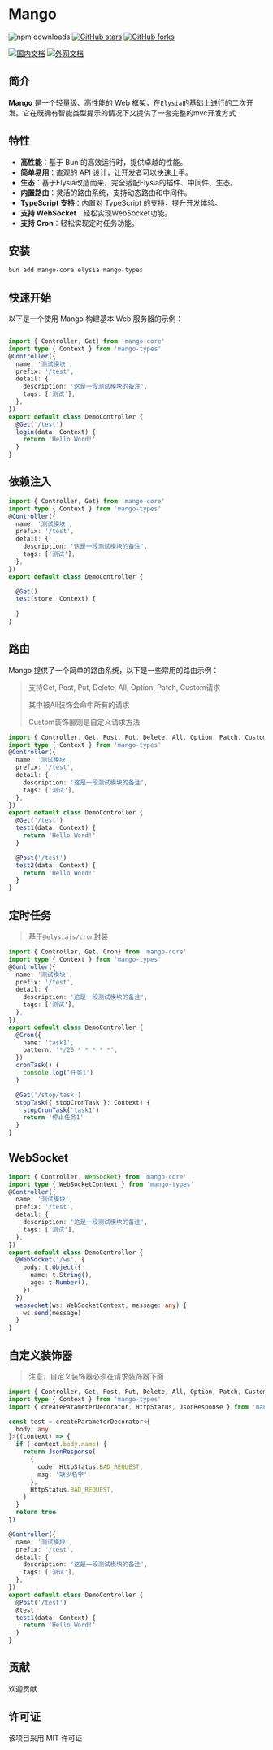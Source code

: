 # Mango

![npm downloads](https://img.shields.io/npm/dm/mango-core)
[![GitHub stars](https://img.shields.io/github/stars/sunshinego12138/mango?style=social)](https://github.com/sunshinego12138/mango)
[![GitHub forks](https://img.shields.io/github/forks/sunshinego12138/mango?style=social)](https://github.com/sunshinego12138/mango)

[![国内文档](https://img.shields.io/badge/国内文档-docs-ff0000?style=flat-square&logo=China)](http://sunshinego.top/mango-docs)
[![外网文档](https://img.shields.io/badge/外网文档-docs-007bff?style=flat-square&logo=globe)](https://sunshinego12138.github.io/mango-docs)

## 简介

**Mango** 是一个轻量级、高性能的 Web 框架，在`Elysia`的基础上进行的二次开发。它在既拥有智能类型提示的情况下又提供了一套完整的mvc开发方式

## 特性

- **高性能**：基于 Bun 的高效运行时，提供卓越的性能。
- **简单易用**：直观的 API 设计，让开发者可以快速上手。
- **生态**：基于Elysia改造而来，完全适配Elysia的插件、中间件、生态。
- **内置路由**：灵活的路由系统，支持动态路由和中间件。
- **TypeScript 支持**：内置对 TypeScript 的支持，提升开发体验。
- **支持 WebSocket**：轻松实现WebSocket功能。
- **支持 Cron**：轻松实现定时任务功能。

## 安装

```bash
bun add mango-core elysia mango-types
```

## 快速开始

以下是一个使用 Mango 构建基本 Web 服务器的示例：

```typescript

import { Controller, Get} from 'mango-core'
import type { Context } from 'mango-types'
@Controller({
  name: '测试模块',
  prefix: '/test',
  detail: {
    description: '这是一段测试模块的备注',
    tags: ['测试'],
  },
})
export default class DemoController {
  @Get('/test')
  login(data: Context) {
    return 'Hello Word!'
  }
}
```

## 依赖注入
```typescript
import { Controller, Get} from 'mango-core'
import type { Context } from 'mango-types'
@Controller({
  name: '测试模块',
  prefix: '/test',
  detail: {
    description: '这是一段测试模块的备注',
    tags: ['测试'],
  },
})
export default class DemoController {

  @Get()
  test(store: Context) {
    
  }
}
```

## 路由

Mango 提供了一个简单的路由系统，以下是一些常用的路由示例：

> 支持Get, Post, Put, Delete, All, Option, Patch, Custom请求
> 
> 其中被All装饰会命中所有的请求
> 
> Custom装饰器则是自定义请求方法

```typescript
import { Controller, Get, Post, Put, Delete, All, Option, Patch, Custom} from 'mango-core'
import type { Context } from 'mango-types'
@Controller({
  name: '测试模块',
  prefix: '/test',
  detail: {
    description: '这是一段测试模块的备注',
    tags: ['测试'],
  },
})
export default class DemoController {
  @Get('/test')
  test1(data: Context) {
    return 'Hello Word!'
  }

  @Post('/test')
  test2(data: Context) {
    return 'Hello Word!'
  } 
}
```

## 定时任务
> 基于`@elysiajs/cron`封装

```typescript
import { Controller, Get, Cron} from 'mango-core'
import type { Context } from 'mango-types'
@Controller({
  name: '测试模块',
  prefix: '/test',
  detail: {
    description: '这是一段测试模块的备注',
    tags: ['测试'],
  },
})
export default class DemoController {
  @Cron({
    name: 'task1',
    pattern: '*/20 * * * * *',
  })
  cronTask() {
    console.log('任务1')
  }

  @Get('/stop/task')
  stopTask({ stopCronTask }: Context) {
    stopCronTask('task1')
    return '停止任务1'
  }
}
```

## WebSocket
```typescript
import { Controller, WebSocket} from 'mango-core'
import type { WebSocketContext } from 'mango-types'
@Controller({
  name: '测试模块',
  prefix: '/test',
  detail: {
    description: '这是一段测试模块的备注',
    tags: ['测试'],
  },
})
export default class DemoController {
  @WebSocket('/ws', {
    body: t.Object({
      name: t.String(),
      age: t.Number(),
    }),
  })
  websocket(ws: WebSocketContext, message: any) {
    ws.send(message)
  }
}
```

## 自定义装饰器
> 注意，自定义装饰器必须在请求装饰器下面
```typescript
import { Controller, Get, Post, Put, Delete, All, Option, Patch, Custom} from 'mango-core'
import type { Context } from 'mango-types'
import { createParameterDecorator, HttpStatus, JsonResponse } from 'mango-core'

const test = createParameterDecorator<{
  body: any
}>((context) => {
  if (!context.body.name) {
    return JsonResponse(
      {
        code: HttpStatus.BAD_REQUEST,
        msg: '缺少名字',
      },
      HttpStatus.BAD_REQUEST,
    )
  }
  return true
})

@Controller({
  name: '测试模块',
  prefix: '/test',
  detail: {
    description: '这是一段测试模块的备注',
    tags: ['测试'],
  },
})
export default class DemoController {
  @Post('/test')
  @test
  test1(data: Context) {
    return 'Hello Word!'
  }
}
```


## 贡献

欢迎贡献

## 许可证

该项目采用 MIT 许可证

